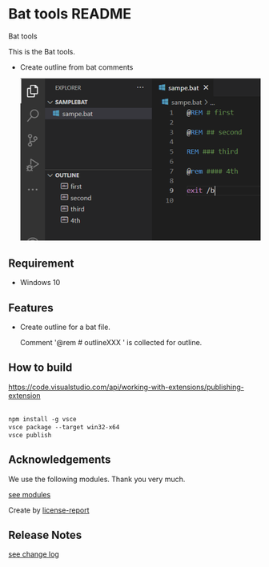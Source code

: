 
# Bat tools README

Bat tools

This is the Bat tools.

* Create outline from bat comments

    ![](images/main_window.png)

## Requirement


* Windows 10

## Features


* Create outline for a bat file.

    Comment '@rem # outlineXXX ' is collected for outline.

## How to build


https://code.visualstudio.com/api/working-with-extensions/publishing-extension

```

npm install -g vsce
vsce package --target win32-x64
vsce publish

```

## Acknowledgements


We use the following modules. Thank you very much.

[see modules](./usedmodules.md)

Create by [license-report](https://www.npmjs.com/package/license-report)

## Release Notes


[see change log](./CHANGELOG.md)

